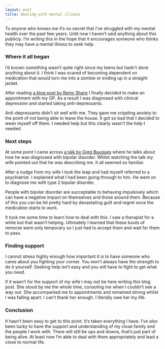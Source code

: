 ```yaml
---
layout: post
title: Dealing with mental illness
---
```


To anyone who knows me it&rsquo;s no secret that I&rsquo;ve struggled with my mental health over the past few years. Until now I haven&rsquo;t said anything about this publicly. I&rsquo;m writing this in the hope that it encourages someone who thinks they may have a mental illness to seek help.

### Where it all began

I&rsquo;d known something wasn&rsquo;t quite right since my teens but hadn&rsquo;t done anything about it. I think I was scared of becoming dependent on medication that would turn me into a zombie or ending up in a straight jacket.

After reading [a blog post by Remy Sharp](https://remysharp.com/2016/12/24/a-mental-state) I finally decided to make an appointment with my GP. As a result I was diagnosed with clinical depression and started taking anti-depressants.

Anti-depressants didn&rsquo;t sit well with me. They gave me crippling anxiety to the point of not being able to leave the house. It got so bad that I decided to wean myself off them. I needed help but this clearly wasn&rsquo;t the help I needed.

### Next steps

At some point I came across [a talk by Greg Baugues](https://www.youtube.com/watch?v=us4w6lBV30Y) where he talks about how he was diagnosed with bipolar disorder. Whilst watching the talk my wife pointed out that he was describing me. It all seemed so familiar.

After a nudge from my wife I took the leap and had myself referred to a psychiatrist. I explained what I had been going through to him. He went on to diagnose me with type 2 bipolar disorder.

People with bipolar disorder are succeptable to behaving impulsively which can have a negative impact on themselves and those around them. Because of this you can be hit pretty hard by devastating guilt and regret once the medication starts to work.

It took me some time to learn how to deal with this. I saw a therapist for a while but that wasn&rsquo;t helping. Ultimately I learned that these bouts of remorse were only temporary so I just had to accept them and wait for them to pass.

### Finding support

I cannot stress highly enough how important it is to have someone who cares about you fighting your corner. You won&rsquo;t always have the strength to do it yourself. Seeking help isn&rsquo;t easy and you will have to fight to get what you need.

If it wasn&rsquo;t for the support of my wife I may not be here writing this blog post. She stood by me the whole time, consoling me when I couldn&rsquo;t see a way out. She accompanied me to appointments and remained strong whilst I was falling apart. I can&rsquo;t thank her enough. I literally owe her my life.

### Conclusion

It hasn&rsquo;t been easy to get to this point. It&rsquo;s taken everything I have. I&rsquo;ve also been lucky to have the support and understanding of my close family and the people I work with. There will still be ups and downs, that&rsquo;s just part of being alive. At least now I&rsquo;m able to deal with them appropriately and lead a close to normal life.
